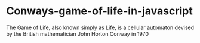 # Conways-game-of-life-in-javascript
The Game of Life, also known simply as Life, is a cellular automaton devised by the British mathematician John Horton Conway in 1970
